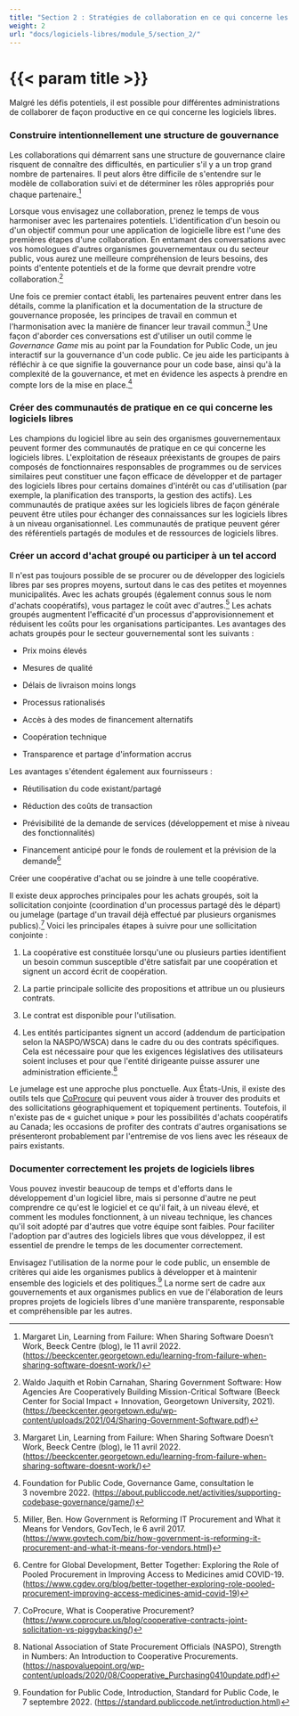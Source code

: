 ```yaml
---
title: "Section 2 : Stratégies de collaboration en ce qui concerne les logiciels libres"
weight: 2
url: "docs/logiciels-libres/module_5/section_2/"
---
```


# {{< param title >}}

Malgré les défis potentiels, il est possible pour différentes administrations de collaborer de façon productive en ce qui concerne les logiciels libres.

### Construire intentionnellement une structure de gouvernance

Les collaborations qui démarrent sans une structure de gouvernance claire risquent de connaître des difficultés, en particulier s'il y a un trop grand nombre de partenaires. Il peut alors être difficile de s'entendre sur le modèle de collaboration suivi et de déterminer les rôles appropriés pour chaque partenaire.[^80]

Lorsque vous envisagez une collaboration, prenez le temps de vous harmoniser avec les partenaires potentiels. L'identification d'un besoin ou d'un objectif commun pour une application de logicielle libre est l'une des premières étapes d'une collaboration. En entamant des conversations avec vos homologues d'autres organismes gouvernementaux ou du secteur public, vous aurez une meilleure compréhension de leurs besoins, des points d'entente potentiels et de la forme que devrait prendre votre collaboration.[^81]

Une fois ce premier contact établi, les partenaires peuvent entrer dans les détails, comme la planification et la documentation de la structure de gouvernance proposée, les principes de travail en commun et l'harmonisation avec la manière de financer leur travail commun.[^82] Une façon d'aborder ces conversations est d'utiliser un outil comme le *Governance Game* mis au point par la Foundation for Public Code, un jeu interactif sur la gouvernance d'un code public. Ce jeu aide les participants à réfléchir à ce que signifie la gouvernance pour un code base, ainsi qu'à la complexité de la gouvernance, et met en évidence les aspects à prendre en compte lors de la mise en place.[^83]

### Créer des communautés de pratique en ce qui concerne les logiciels libres

Les champions du logiciel libre au sein des organismes gouvernementaux peuvent former des communautés de pratique en ce qui concerne les logiciels libres. L'exploitation de réseaux préexistants de groupes de pairs composés de fonctionnaires responsables de programmes ou de services similaires peut constituer une façon efficace de développer et de partager des logiciels libres pour certains domaines d'intérêt ou cas d'utilisation (par exemple, la planification des transports, la gestion des actifs). Les communautés de pratique axées sur les logiciels libres de façon générale peuvent être utiles pour échanger des connaissances sur les logiciels libres à un niveau organisationnel. Les communautés de pratique peuvent gérer des référentiels partagés de modules et de ressources de logiciels libres.

### Créer un accord d'achat groupé ou participer à un tel accord

Il n'est pas toujours possible de se procurer ou de développer des logiciels libres par ses propres moyens, surtout dans le cas des petites et moyennes municipalités. Avec les achats groupés (également connus sous le nom d'achats coopératifs), vous partagez le coût avec d'autres.[^84] Les achats groupés augmentent l'efficacité d'un processus d'approvisionnement et réduisent les coûts pour les organisations participantes. Les avantages des achats groupés pour le secteur gouvernemental sont les suivants :

- Prix moins élevés

- Mesures de qualité

- Délais de livraison moins longs

- Processus rationalisés

- Accès à des modes de financement alternatifs

- Coopération technique

- Transparence et partage d'information accrus

Les avantages s'étendent également aux fournisseurs :

- Réutilisation du code existant/partagé

- Réduction des coûts de transaction

- Prévisibilité de la demande de services (développement et mise à niveau des fonctionnalités)

- Financement anticipé pour le fonds de roulement et la prévision de la demande[^85]

Créer une coopérative d'achat ou se joindre à une telle coopérative.

Il existe deux approches principales pour les achats groupés, soit la sollicitation conjointe (coordination d'un processus partagé dès le départ) ou jumelage (partage d'un travail déjà effectué par plusieurs organismes publics).[^86] Voici les principales étapes à suivre pour une sollicitation conjointe :

1. La coopérative est constituée lorsqu'une ou plusieurs parties identifient un besoin commun susceptible d'être satisfait par une coopération et signent un accord écrit de coopération.

2. La partie principale sollicite des propositions et attribue un ou plusieurs contrats.

3. Le contrat est disponible pour l'utilisation.

4. Les entités participantes signent un accord (addendum de participation selon la NASPO/WSCA) dans le cadre du ou des contrats spécifiques. Cela est nécessaire pour que les exigences législatives des utilisateurs soient incluses et pour que l'entité dirigeante puisse assurer une administration efficiente.[^87]

Le jumelage est une approche plus ponctuelle. Aux États-Unis, il existe des outils tels que [CoProcure](https://www.coprocure.us/) qui peuvent vous aider à trouver des produits et des sollicitations géographiquement et topiquement pertinents. Toutefois, il n'existe pas de « guichet unique » pour les possibilités d'achats coopératifs au Canada; les occasions de profiter des contrats d'autres organisations se présenteront probablement par l'entremise de vos liens avec les réseaux de pairs existants.

### Documenter correctement les projets de logiciels libres

Vous pouvez investir beaucoup de temps et d'efforts dans le développement d'un logiciel libre, mais si personne d'autre ne peut comprendre ce qu'est le logiciel et ce qu'il fait, à un niveau élevé, et comment les modules fonctionnent, à un niveau technique, les chances qu'il soit adopté par d'autres que votre équipe sont faibles. Pour faciliter l'adoption par d'autres des logiciels libres que vous développez, il est essentiel de prendre le temps de les documenter correctement.

Envisagez l'utilisation de la norme pour le code public, un ensemble de critères qui aide les organismes publics à développer et à maintenir ensemble des logiciels et des politiques.[^88] La norme sert de cadre aux gouvernements et aux organismes publics en vue de l'élaboration de leurs propres projets de logiciels libres d'une manière transparente, responsable et compréhensible par les autres.

[^80]: Margaret Lin, Learning from Failure: When Sharing Software Doesn’t Work, Beeck Centre (blog), le 11 avril 2022. (https://beeckcenter.georgetown.edu/learning-from-failure-when-sharing-software-doesnt-work/)

[^81]: Waldo Jaquith et Robin Carnahan, Sharing Government Software: How Agencies Are Cooperatively Building Mission-Critical Software (Beeck Center for Social Impact + Innovation, Georgetown University, 2021). (https://beeckcenter.georgetown.edu/wp-content/uploads/2021/04/Sharing-Government-Software.pdf)

[^82]: Margaret Lin, Learning from Failure: When Sharing Software Doesn’t Work, Beeck Centre (blog), le 11 avril 2022. (https://beeckcenter.georgetown.edu/learning-from-failure-when-sharing-software-doesnt-work/)

[^83]: Foundation for Public Code, Governance Game, consultation le 3 novembre 2022. (https://about.publiccode.net/activities/supporting-codebase-governance/game/)

[^84]: Miller, Ben. How Government is Reforming IT Procurement and What it Means for Vendors, GovTech, le 6 avril 2017. (https://www.govtech.com/biz/how-government-is-reforming-it-procurement-and-what-it-means-for-vendors.html)

[^85]: Centre for Global Development, Better Together: Exploring the Role of Pooled Procurement in Improving Access to Medicines amid COVID-19. (https://www.cgdev.org/blog/better-together-exploring-role-pooled-procurement-improving-access-medicines-amid-covid-19)

[^86]: CoProcure, What is Cooperative Procurement? (https://www.coprocure.us/blog/cooperative-contracts-joint-solicitation-vs-piggybacking/)

[^87]: National Association of State Procurement Officials (NASPO), Strength in Numbers: An Introduction to Cooperative Procurements. (https://naspovaluepoint.org/wp-content/uploads/2020/08/Cooperative_Purchasing0410update.pdf)

[^88]: Foundation for Public Code, Introduction, Standard for Public Code, le 7 septembre 2022. (https://standard.publiccode.net/introduction.html)
